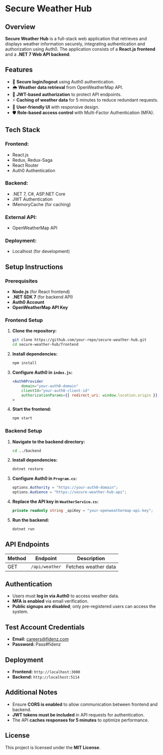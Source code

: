 # Secure Weather Hub

## Overview

**Secure Weather Hub** is a full-stack web application that retrieves and displays weather information securely, integrating authentication and authorization using Auth0. The application consists of a **React.js frontend** and a **.NET 7 Web API backend**.

## Features

- 🔐 **Secure login/logout** using Auth0 authentication.
- 🌦️ **Weather data retrieval** from OpenWeatherMap API.
- 🔑 **JWT-based authorization** to protect API endpoints.
- ⚡ **Caching of weather data** for 5 minutes to reduce redundant requests.
- 🎨 **User-friendly UI** with responsive design.
- 🛡️ **Role-based access control** with Multi-Factor Authentication (MFA).

## Tech Stack

### Frontend:
- React.js
- Redux, Redux-Saga
- React Router
- Auth0 Authentication

### Backend:
- .NET 7, C#, ASP.NET Core
- JWT Authentication
- IMemoryCache (for caching)

### External API:
- OpenWeatherMap API

### Deployment:
- Localhost (for development)

## Setup Instructions

### Prerequisites
- **Node.js** (for React frontend)
- **.NET SDK 7** (for backend API)
- **Auth0 Account**
- **OpenWeatherMap API Key**

### Frontend Setup

1. **Clone the repository:**
   ```sh
   git clone https://github.com/your-repo/secure-weather-hub.git
   cd secure-weather-hub/frontend
   ```

2. **Install dependencies:**
   ```sh
   npm install
   ```

3. **Configure Auth0 in `index.js`:**
   ```jsx
   <Auth0Provider
       domain="your-auth0-domain"
       clientId="your-auth0-client-id"
       authorizationParams={{ redirect_uri: window.location.origin }}
   >
   ```

4. **Start the frontend:**
   ```sh
   npm start
   ```

### Backend Setup

1. **Navigate to the backend directory:**
   ```sh
   cd ../backend
   ```

2. **Install dependencies:**
   ```sh
   dotnet restore
   ```

3. **Configure Auth0 in `Program.cs`:**
   ```csharp
   options.Authority = "https://your-auth0-domain";
   options.Audience = "https://secure-weather-hub-api";
   ```

4. **Replace the API key in `WeatherService.cs`:**
   ```csharp
   private readonly string _apiKey = "your-openweathermap-api-key";
   ```

5. **Run the backend:**
   ```sh
   dotnet run
   ```

## API Endpoints

| Method | Endpoint       | Description          |
|--------|---------------|----------------------|
| GET    | `/api/weather` | Fetches weather data |

## Authentication

- Users must **log in via Auth0** to access weather data.
- **MFA is enabled** via email verification.
- **Public signups are disabled**; only pre-registered users can access the system.

## Test Account Credentials

- **Email:** careers@fidenz.com
- **Password:** Pass#fidenz

## Deployment

- **Frontend:** `http://localhost:3000`
- **Backend:** `http://localhost:5114`

## Additional Notes

- Ensure **CORS is enabled** to allow communication between frontend and backend.
- **JWT tokens must be included** in API requests for authentication.
- The API **caches responses for 5 minutes** to optimize performance.

## License

This project is licensed under the **MIT License**.
